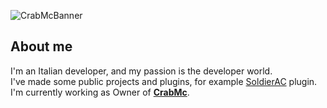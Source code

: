 ![CrabMcBanner](https://user-images.githubusercontent.com/71587630/200412444-7ba05568-b975-4c0a-8a17-34bb0c71ff09.jpg)

About me
---
I'm an Italian developer, and my passion is the developer world.<br>
I've made some public projects and plugins, for example [SoldierAC](https://github.com/filyx0/SoldierAC) plugin.<br>
I'm currently working as Owner of **[CrabMc](https://crabmc.it/)**.
